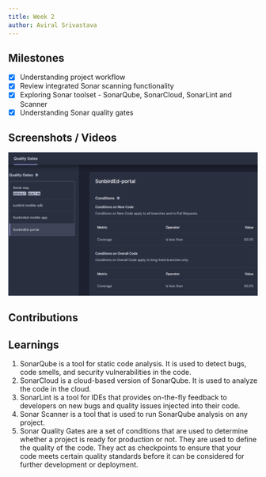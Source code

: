 ```yaml
---
title: Week 2
author: Aviral Srivastava
---
```


## Milestones
- [x] Understanding project workflow
- [x] Review integrated Sonar scanning functionality
- [x] Exploring Sonar toolset - SonarQube, SonarCloud, SonarLint and Scanner
- [x] Understanding Sonar quality gates

## Screenshots / Videos 

![Quality Gate used for SunbirdEd-Portal repository](image.png)

## Contributions

## Learnings

1. SonarQube is a tool for static code analysis. It is used to detect bugs, code smells, and security vulnerabilities in the code.
2. SonarCloud is a cloud-based version of SonarQube. It is used to analyze the code in the cloud.
3. SonarLint is a tool for IDEs that provides on-the-fly feedback to developers on new bugs and quality issues injected into their code.
4. Sonar Scanner is a tool that is used to run SonarQube analysis on any project.
5. Sonar Quality Gates are a set of conditions that are used to determine whether a project is ready for production or not. They are used to define the quality of the code. They act as checkpoints to ensure that your code meets certain quality standards before it can be considered for further development or deployment.
